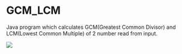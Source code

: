 # GCM_LCM

Java program which calculates GCM(Greatest Common Divisor) and LCM(Lowest Common Multiple) of 2 number read from input.


![](img/1.png)
